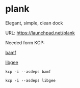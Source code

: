 plank
=====

Elegant, simple, clean dock

URL: https://launchpad.net/plank

Needed form KCP:

[bamf](../../../bamf)

[libgee](../../../libgee)

```
kcp -i --asdeps bamf
```

```
kcp -i --asdeps libgee
```